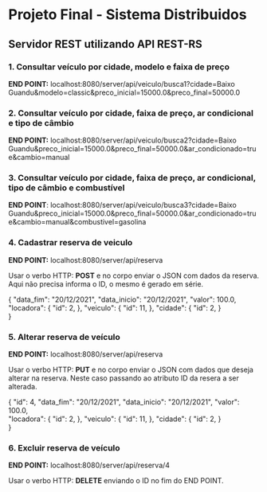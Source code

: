 

# Projeto Final - Sistema Distribuidos
## Servidor REST utilizando API REST-RS


### 1. **Consultar veículo por cidade, modelo e faixa de preço**

**END POINT:** localhost:8080/server/api/veiculo/busca1?cidade=Baixo Guandu&modelo=classic&preco_inicial=15000.0&preco_final=50000.0

                
                    
### 2. **Consultar veículo por cidade, faixa de preço, ar condicional e tipo de câmbio**

**END POINT:** localhost:8080/server/api/veiculo/busca2?cidade=Baixo Guandu&preco_inicial=15000.0&preco_final=50000.0&ar_condicionado=true&cambio=manual
 
        
### 3. **Consultar veículo por cidade, faixa de preço, ar condicional, tipo de câmbio e combustível**

**END POINT**: localhost:8080/server/api/veiculo/busca3?cidade=Baixo Guandu&preco_inicial=15000.0&preco_final=50000.0&ar_condicionado=true&cambio=manual&combustivel=gasolina
 
             
### 4. **Cadastrar reserva de veiculo** 
                
**END POINT:** localhost:8080/server/api/reserva
               
Usar o verbo HTTP: **POST** e no corpo enviar o JSON com dados da reserva. Aqui não precisa informa o ID, o mesmo é gerado em série.
                
{
  "data_fim": "20/12/2021",
  "data_inicio": "20/12/2021",
  "valor": 100.0,    
  "locadora": {
    "id": 2,
  },
  "veiculo": {
    "id": 11,
    },
  "cidade": {
    "id": 2,
    }  
}

            
### 5. **Alterar reserva de veículo**
               
**END POINT:** localhost:8080/server/api/reserva
                    
Usar o verbo HTTP: **PUT** e no corpo enviar o JSON com dados que deseja alterar na reserva. Neste caso passando ao atributo ID da resera a ser alterada.
 
{
  "id": 4,
  "data_fim": "20/12/2021",
  "data_inicio": "20/12/2021",
  "valor": 100.0,    
  "locadora": {
    "id": 2,
  },
  "veiculo": {
    "id": 11,
    },
  "cidade": {
    "id": 2,
    }  
}
                        
                        
                   
### 6. **Excluir reserva de veículo** 
        
**END POINT:** localhost:8080/server/api/reserva/4
                       
Usar o verbo HTTP: **DELETE** enviando o ID no fim do END POINT.
                       
                
                       
